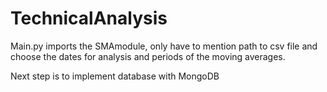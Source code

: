 # TechnicalAnalysis

Main.py imports the SMAmodule, only have to mention path to csv file and choose the dates for analysis and periods of the moving averages. 



Next step is to implement database with MongoDB
